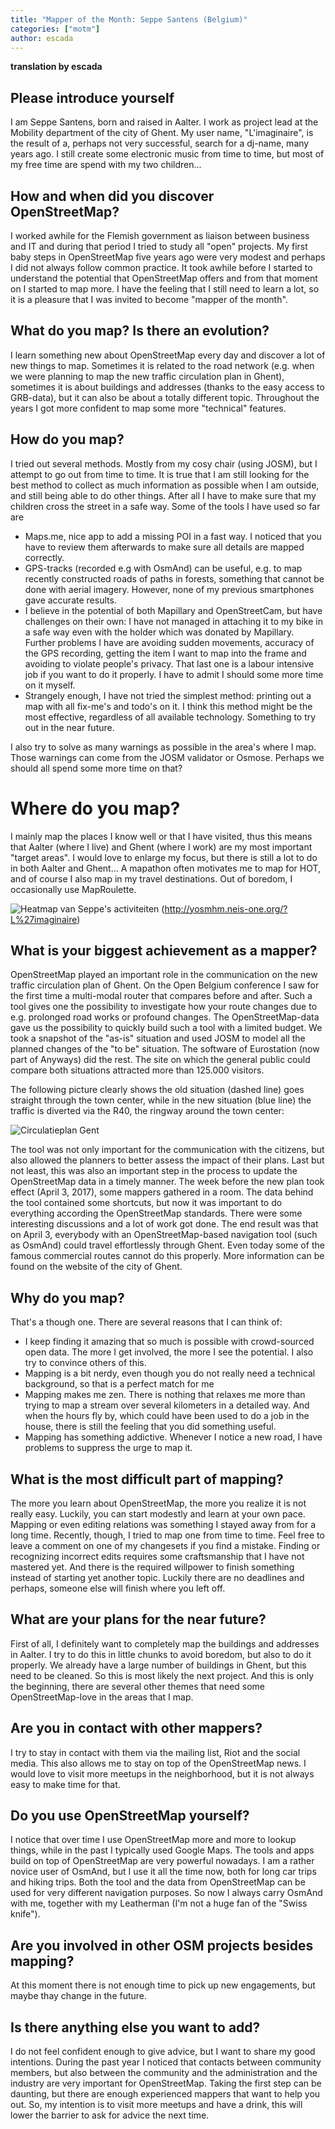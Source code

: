 ```yaml
---
title: "Mapper of the Month: Seppe Santens (Belgium)"
categories: ["motm"]
author: escada
---
```

__translation by escada__

## Please introduce yourself
I am Seppe Santens, born and raised in Aalter. I work as project lead at the Mobility department of the city of Ghent.
My user name, "L'imaginaire", is the result of a, perhaps not very successful, search for a dj-name, many years ago. I still create some electronic music from time to time, but most of my free time are spend with my two children...


## How and when did you discover OpenStreetMap? 
I worked awhile for the Flemish government as liaison between business and IT and during that period I tried to study all "open" projects. My first baby steps in OpenStreetMap five years ago were very modest and perhaps I did not always follow common practice. It took awhile before I started to understand the potential that OpenStreetMap offers and from that moment on I started to map more. I have the feeling that I still need to learn a lot, so it is a pleasure that I was invited to become "mapper of the month".


## What do you map? Is there an evolution? 
I learn something new about OpenStreetMap every day and discover a lot of new things to map. Sometimes it is related to the road network (e.g. when we were planning to map the new traffic circulation plan in Ghent), sometimes it is about buildings and addresses (thanks to the easy access to GRB-data), but it can also be about a totally different topic. Throughout the years I got more confident to map some more "technical" features.

## How do you map? 
I tried out  several methods. Mostly from my cosy chair (using JOSM), but I attempt to go out from time to time. It is true that I am still looking for the best method to collect as much information as possible when I am outside, and still being able to do other things. After all I have to make sure that my children cross the street in a safe way. Some of the tools I have used so far are
* Maps.me, nice app to add a missing POI in a fast way. I noticed that you have to review them afterwards to make sure all details are mapped correctly.
* GPS-tracks (recorded e.g with OsmAnd) can be useful, e.g. to map recently constructed roads of paths in forests, something that cannot be done with aerial imagery. However, none of my previous smartphones gave accurate results.
* I believe in the potential of both Mapillary and OpenStreetCam, but have challenges on their own: I have not managed in attaching it to my bike in a safe way even with the holder which was donated by Mapillary. Further problems I have are avoiding sudden movements, accuracy of the GPS recording, getting the item I want to map into the frame and avoiding to violate people's privacy. That last one is a labour intensive job if you want to do it properly. I have to admit I should some more time on it myself.
* Strangely enough, I have not tried the simplest method: printing out a map with all fix-me's and todo's on it. I think this method might be the most effective, regardless of all available technology. Something to try out in the near future.

I also try to solve as many warnings as possible in the area's where I map. Those warnings can come from the JOSM validator or Osmose. Perhaps we should all spend some more time on that? 

# Where do you map? 
I mainly map the places I know well or that I have visited, thus this means that Aalter (where I live) and Ghent (where I work) are my most important "target areas". I would love to enlarge my focus, but there is still a lot to do in both Aalter and Ghent...
A mapathon often motivates me to map for HOT, and of course I also map in my travel destinations. Out of boredom, I occasionally use MapRoulette.

![Heatmap van Seppe's activiteiten](https://photos.smugmug.com/OSM/Screenshots/Mapper-in-the-Spotlight/Seppe/i-JpPhj5H/0/ee49e8c5/XL/seppe_heatmap-XL.png)
(http://yosmhm.neis-one.org/?L%27imaginaire)

## What  is your biggest achievement as a mapper? 
OpenStreetMap played an important role in the communication on the new traffic circulation plan of Ghent. On the Open Belgium conference I saw for the first time a multi-modal router that compares before and after. Such a tool gives one the possibility to investigate how your route changes due to e.g. prolonged road works or profound changes. The OpenStreetMap-data gave us the possibility to quickly build such a tool with a limited budget. We took a snapshot of the "as-is" situation and used JOSM to model all the planned changes of the "to be" situation. The software of Eurostation (now part of Anyways) did the rest.
The site on which the general public could compare both situations attracted more than 125.000 visitors.

The following picture clearly shows  the old situation (dashed line) goes straight through the town center, while in the new situation (blue line) the traffic is diverted via the R40, the ringway around the town center: 

![Circulatieplan Gent](https://photos.smugmug.com/OSM/Screenshots/Mapper-in-the-Spotlight/Seppe/i-mCv7ht7/0/29f96381/XL/seppe_ghent-XL.png)

The tool was not only important for the communication with the citizens, but also allowed the planners to better assess the impact of their plans. Last but not least, this was also an important step in the process to update the OpenStreetMap data in a timely manner. The week before the new plan took effect (April 3, 2017), some mappers gathered in a room. The data behind the tool contained some shortcuts, but now it was important to do everything according the OpenStreetMap standards. There were some interesting discussions and a lot of work got done. The end result was that on April 3, everybody with an OpenStreetMap-based navigation tool (such as OsmAnd) could travel effortlessly through Ghent. Even today some of the famous commercial routes cannot do this properly. More information can be found on the website of the city of Ghent.

## Why do you map? 
That's a though one. There are several reasons that I can think of:
* I keep finding it amazing that so much is possible with crowd-sourced open data. The more I get involved, the more I see the potential. I also try to convince others of this.
* Mapping is a bit nerdy, even though you do not really need a technical background, so that is a perfect match for me
* Mapping makes me zen. There is nothing that relaxes me more than trying to map a stream over several kilometers in a detailed way. And when the hours fly by, which could have been used to do a job in the house, there is still the feeling that you did something useful.
* Mapping has something addictive. Whenever I notice a new road, I have problems to suppress the urge to map it.


## What is the most difficult part of mapping? 
The more you learn about OpenStreetMap, the more you realize it is not really easy. Luckily, you can start modestly and learn at your own pace. Mapping or even editing relations was something I stayed away from for a long time. Recently, though, I tried to map one from time to time. Feel free to leave a comment on one of my changesets if you find a mistake.
Finding or recognizing incorrect edits requires some craftsmanship that I have not mastered yet.
And there is the required willpower to finish something instead of starting yet another topic. Luckily there are no deadlines and perhaps, someone else will finish where you left off.

## What are your plans for the near future? 
First of all, I definitely want to completely map the buildings and addresses in  Aalter. I try to do this in little chunks to avoid boredom, but also to do it properly. We already have a large number of buildings in Ghent, but this need to be cleaned. So this is most likely the next project. And this is only the beginning, there are several other themes that need some OpenStreetMap-love in the areas that I map.

## Are you in contact with other mappers? 
I try to stay in contact with them via the mailing list, Riot and the social media. This also allows me to stay on top of the OpenStreetMap news. I would love to visit more meetups in the neighborhood, but it is not always easy to make time for that.

## Do you use OpenStreetMap yourself? 
I notice that over time I use OpenStreetMap more and more to lookup things, while in the past I typically used Google Maps. The tools and apps build on top of OpenStreetMap are very powerful nowadays. I am a rather novice user of OsmAnd, but I use it all the time now, both for long car trips and hiking trips. Both the tool and the data from OpenStreetMap can be used for very different navigation purposes. So now I always carry OsmAnd with me, together with my Leatherman (I'm not a huge fan of the "Swiss knife").

## Are you involved in other OSM projects besides mapping? 

At this moment there is not enough time to pick up new engagements, but maybe thay change in the future.

## Is there anything else you want to add? 
I do not feel confident enough to give advice, but I want to share my good intentions. During the past year I noticed that contacts between community members, but also between the community and the administration and the industry are very important for OpenStreetMap. Taking the first step can be daunting, but there are enough experienced mappers that want to help you out. So, my intention is to visit more meetups and have a drink, this will lower the barrier to ask for advice the next time.
